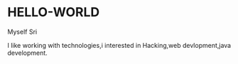 # HELLO-WORLD
Myself Sri

  I like working with technologies,i interested in Hacking,web devlopment,java development.
